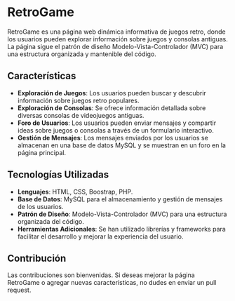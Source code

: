 # RetroGame
RetroGame es una página web dinámica informativa de juegos retro, donde los usuarios pueden explorar información sobre juegos y consolas antiguas. La página sigue el patrón de diseño Modelo-Vista-Controlador (MVC) para una estructura organizada y mantenible del código.

## Características

- **Exploración de Juegos**: Los usuarios pueden buscar y descubrir información sobre juegos retro populares.
- **Exploración de Consolas**: Se ofrece información detallada sobre diversas consolas de videojuegos antiguas.
- **Foro de Usuarios**: Los usuarios pueden enviar mensajes y compartir ideas sobre juegos o consolas a través de un formulario interactivo.
- **Gestión de Mensajes**: Los mensajes enviados por los usuarios se almacenan en una base de datos MySQL y se muestran en un foro en la página principal.

## Tecnologías Utilizadas

- **Lenguajes**: HTML, CSS, Boostrap, PHP.
- **Base de Datos**: MySQL para el almacenamiento y gestión de mensajes de los usuarios.
- **Patrón de Diseño**: Modelo-Vista-Controlador (MVC) para una estructura organizada del código.
- **Herramientas Adicionales**: Se han utilizado librerías y frameworks para facilitar el desarrollo y mejorar la experiencia del usuario.

## Contribución

Las contribuciones son bienvenidas. Si deseas mejorar la página RetroGame o agregar nuevas características, no dudes en enviar un pull request.


